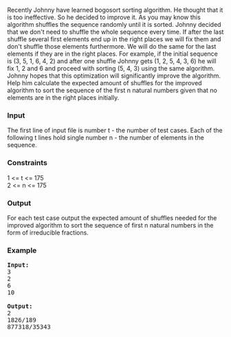 <p>
Recently Johnny have learned bogosort sorting algorithm. He thought that it is too ineffective. So he decided to improve it. As you may know this algorithm shuffles the sequence randomly until it is sorted. Johnny decided that we don't need to shuffle the whole sequence every time. If after the last shuffle several first elements end up in the right places we will fix them and don't shuffle those elements furthermore. We will do the same for the last elements if they are in the right places. For example, if the initial sequence is (3, 5, 1, 6, 4, 2) and after one shuffle Johnny gets (1, 2, 5, 4, 3, 6) he will fix 1, 2 and 6 and proceed with sorting (5, 4, 3) using the same algorithm. Johnny hopes that this optimization will significantly improve the algorithm. Help him calculate the expected amount of shuffles for the improved algorithm to sort the sequence of the first n natural numbers given that no elements are in the right places initially.</p>

<h3>Input</h3>
<p>The first line of input file is number t - the number of test cases. Each of the following t lines hold single number n - the number of elements in the sequence.

</p><h3>Constraints</h3>
<p>1 &lt;= t &lt;= 175<br>
2 &lt;= n &lt;= 175

</p><h3>Output</h3>
<p>For each test case output the expected amount of shuffles needed for the improved algorithm to sort the sequence of first n natural numbers in the form of irreducible fractions.

</p><h3>Example</h3>

<pre><b>Input:</b>
3
2
6
10

<b>Output:</b>
2
1826/189
877318/35343

</pre>